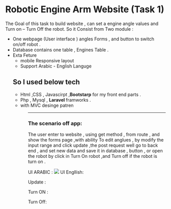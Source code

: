 <h1>Robotic Engine Arm Website (Task 1)</h1>
<p>
The Goal of this task to build website , can set a engine angle values and Turn on – Turn Off the robot. 
So it Consist from Two module : </p>
<ul>
    <li>	One webpage (User interface ) angles Forms , and button to switch on/off robot .</li>
    <li>Database contains one table , Engines  Table  .</li> 
    <li>
  Exta Feture
        <ul>
            <li> mobile  Responsive layout  </li>
            <li>         Support Arabic - English Languge </li>

    
</ul>    
<h2> So I used  below tech </h2>
<ul>
    <li>Html ,CSS , Javascirpt ,<strong>Bootstarp</strong> for my front end parts . </li>
    <li>Php , Mysql , <strong> Laravel </strong> framworks . </li>
    <li> with MVC desinge patren </li>
<ul>

<hr>
 <h3>
The scenario off app: 
    </h3>
 <p>   
The user enter to website , using get method , from route , and show the forms page ,with ability 
To edit anglues , by modify the input range and click update ,the post request well go to back end , and set new data and save it in database ,  button , or open the robot by click in 
Turn On robot ,and Turn off if the robot is turn on  . 
    </p>



UI ARABIC  : 
<img src="https://drive.google.com/file/d/13yfuvzzxu0oFS3XrN0we5atN5rPBwO1K/view"/>
UI Engllish: 


Update : 

Turn ON : 

Turn Off: 



